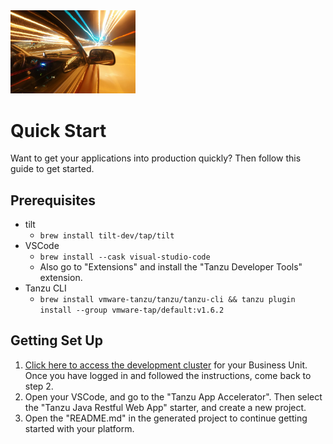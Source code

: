 <img src="speed-of-light-travel.jpg" alt="Image showing a car driving at night with exterior lights distorted with a long exposure to imply speed" style="width:200px;"/>

# Quick Start
Want to get your applications into production quickly?  Then follow this guide to get started.

## Prerequisites
* tilt
  * `brew install tilt-dev/tap/tilt`
* VSCode
  * `brew install --cask visual-studio-code`
  * Also go to "Extensions" and install the "Tanzu Developer Tools" extension.
* Tanzu CLI
  * `brew install vmware-tanzu/tanzu/tanzu-cli && tanzu plugin install --group vmware-tap/default:v1.6.2`

## Getting Set Up
1. [Click here to access the development cluster](https://southtanzuseamericas.tmc.cloud.vmware.com/clusters/dev/h2o-4-18242/dev/overview) for your Business Unit.  Once you have logged in and followed the instructions, come back to step 2.
2. Open your VSCode, and go to the "Tanzu App Accelerator".  Then select the "Tanzu Java Restful Web App" starter, and create a new project.
3. Open the "README.md" in the generated project to continue getting started with your platform.